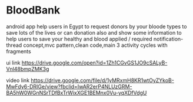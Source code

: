# BloodBank

android app help users in Egypt to request donors by your bloode types to save lots of the lives or can donation also and  show some information to help users to save your healthy and blood
 applied / required notification-thread concept,mvc pattern,clean code,main 3 activity cycles with fragments

ui link
https://drive.google.com/open?id=1Zh1CGvGS1JO9cSALyB-Vnl48bmpZMK3g


video link
https://drive.google.com/file/d/1yMRxmH8KR1wtOyZYkoB-MwFdy6-DRIGe/view?fbclid=IwAR2erP4NLUzGRM-BA5hW0WGnNSrTDfBxTrWixXGE1BEMnx0Vu-yqXDfVdgU
